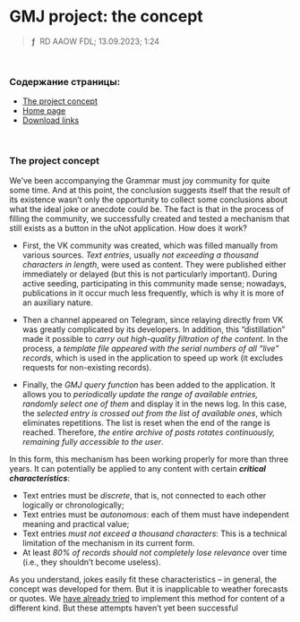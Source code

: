 # GMJ project: the concept
> **ƒ** &nbsp;RD AAOW FDL; 13.09.2023; 1:24

&nbsp;



### Содержание страницы:

- [The project concept](#the-project-concept)
- [Home page](https://adslbarxatov.github.io/UniNotifier)
- [Download links](https://adslbarxatov.github.io/DPArray#unot-uninotifier)

&nbsp;



### The project concept

We’ve been accompanying the Grammar must joy community for quite some time. And at this point,
the conclusion suggests itself that the result of its existence wasn’t only the opportunity
to collect some conclusions about what the ideal joke or anecdote could be. The fact is that
in the process of filling the community, we successfully created and tested a mechanism that
still exists as a button in the uNot application. How does it work?

- First, the VK community was created, which was filled manually from various sources. *Text entries*,
usually *not exceeding a thousand characters in length*, were used as content. They were published either
immediately or delayed (but this is not particularly important). During active seeding, participating
in this community made sense; nowadays, publications in it occur much less frequently, which is why
it is more of an auxiliary nature.

- Then a channel appeared on Telegram, since relaying directly from VK was greatly complicated by its developers.
In addition, this “distillation” made it possible to *carry out high-quality filtration of the content*.
In the process, a *template file appeared with the serial numbers of all “live” records*, which is
used in the application to speed up work (it excludes requests for non-existing records).

- Finally, the *GMJ query function* has been added to the application. It allows you to *periodically update
the range of available entries, randomly select one of them* and display it in the news log. In this case,
the *selected entry is crossed out from the list of available ones*, which eliminates repetitions. The list
is reset when the end of the range is reached. Therefore, *the entire archive of posts
rotates continuously, remaining fully accessible to the user*.

In this form, this mechanism has been working properly for more than three years. It can potentially
be applied to any content with certain ***critical characteristics***:
- Text entries must be *discrete*, that is, not connected to each other logically or chronologically;
- Text entries must be *autonomous*: each of them must have independent meaning and practical value;
- Text entries *must not exceed a thousand characters*: This is a technical limitation of the mechanism in its current form.
- At least *80% of records should not completely lose relevance* over time (i.e., they shouldn’t become useless).

As you understand, jokes easily fit these characteristics – in general, the concept was developed for them.
But it is inapplicable to weather forecasts or quotes. We [have already tried](https://vk.com/upsilon_one)
to implement this method for content of a different kind. But these attempts haven’t yet been successful
